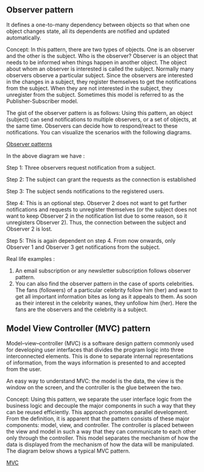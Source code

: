 Observer pattern
-----------------
It defines a one-to-many dependency between objects so that when one object changes state, all its dependents are notified and updated automatically.

Concept:
In this pattern, there are two types of objects. One is an observer and the other is the subject.
Who is the observer?
Observer is an object that needs to be informed when things happen in another object.
The object about whom an observer is interested is called the subject.
Normally many observers observe a particular subject. Since the observers are interested in the changes in a subject, 
they register themselves to get the notifications from the subject. 
When they are not interested in the subject, they unregister from the subject. Sometimes this model is referred to as the Publisher-Subscriber model.

The gist of the observer pattern is as follows: 
Using this pattern, an object (subject) can send notifications to multiple observers, or a set of objects, at the same time. 
Observers can decide how to respond/react to these notifications. You can visualize the scenarios with the following diagrams.

[Observer patterns](https://github.com/hegde421201/KOTLIN_LEARNINGS/blob/main/Kotlin/src/main/kotlin/patterns/observer/observer.png/)


In the above diagram we have :

Step 1: Three observers request notification from a subject.

Step 2: The subject can grant the requests as the connection is established

Step 3: The subject sends notifications to the registered users.

Step 4: This is an optional step. Observer 2 does not want to get further notifications and requests to unregister themselves 
(or the subject does not want to keep Observer 2 in the notification list due to some reason, 
so it unregisters Observer 2). Thus, the connection between the subject and Observer 2 is lost.

Step 5: This is again dependent on step 4. From now onwards, only Observer 1 and Observer 3 get notifications from the subject.

Real life examples : 
1) An email subscription or any newsletter subscription follows observer pattern. 
2) You can also find the observer pattern in the case of sports celebrities. The fans (followers) of a 
   particular celebrity follow him (her) and want to get all important information bites as long as it appeals to them. 
   As soon as their interest in the celebrity wanes, they unfollow him (her).
   Here the fans are the observers and the celebrity is a subject.


Model View Controller (MVC) pattern
------------------------------------

Model–view–controller (MVC) is a software design pattern commonly used for developing user interfaces that divides the program logic into three interconnected elements. 
This is done to separate internal representations of information, from the ways information is presented to and accepted from the user.

An easy way to understand MVC: the model is the data, the view is the window on the screen, and the controller is the glue between the two.

Concept:
Using this pattern, we separate the user interface logic from the business logic and decouple the major components in such a way that they can be reused efficiently. 
This approach promotes parallel development.
From the definition, it is apparent that the pattern consists of these major components: model, view, and controller. 
The controller is placed between the view and model in such a way that they can communicate to each other only through the controller. 
This model separates the mechanism of how the data is displayed from the mechanism of how the data will be manipulated.
The diagram below shows a typical MVC pattern.

[MVC](https://github.com/hegde421201/KOTLIN_LEARNINGS/blob/main/Kotlin/src/main/kotlin/patterns/mvc/mvc.png/)


